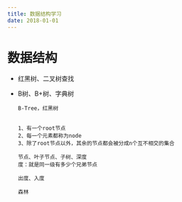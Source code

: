 ```yaml
---
title: 数据结构学习
date: 2018-01-01
---
```


# 数据结构

- 红黑树、二叉树查找

- B树、B+树、字典树

  ```
  B-Tree，红黑树
  
  
  1、有一个root节点
  2、每一个元素都称为node
  3、除了root节点以外，其余的节点都会被分成n个互不相交的集合
  
  节点、叶子节点、子树、深度
  度：就是同一级有多少个兄弟节点
  
  出度、入度
  
  森林
  ```

  

